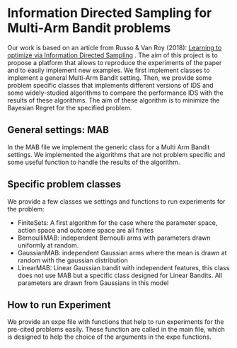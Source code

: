 # Information Directed Sampling for Multi-Arm Bandit problems

Our work is based on an article from Russo & Van Roy (2018): [Learning to optimize via Information Directed Sampling](https://github.com/nchopin/particles) .
The aim of this project is to propose a platform that allows to reproduce the experiments of the paper and to easily implement new examples.
We first implement classes to implement a general Multi-Arm Bandit setting. Then, we provide some problem specific classes that implements different versions of IDS and some widely-studied algorithms to compare the performance IDS with the results of these algorithms.
The aim of these algorithm is to minimize the Bayesian Regret for the specified problem.

## General settings: MAB

In the MAB file we implement the generic class for a Multi Arm Bandit settings. We implemented the algorithms that are not problem specific and some useful function to handle the results of the algorithm.

## Specific problem classes

We provide a few classes we settings and functions to run experiments for the problem:

* FiniteSets: A first algorithm for the case where the parameter space, action space and outcome space are all finites
* BernoulliMAB: independent Bernoulli arms with parameters drawn uniformly at random. 
* GaussianMAB: independent Gaussian arms where the mean is drawn at random with the gaussian distribution
* LinearMAB: Linear Gaussian bandit with independent features, this class does not use MAB but a specific class designed for Linear Bandits. All parameters are drawn from Gaussians in this model

## How to run Experiment

We provide an expe file with functions that help to run experiments for the pre-cited problems easily. These function are called in the main file, which is designed to help the choice of the arguments in the expe functions.
